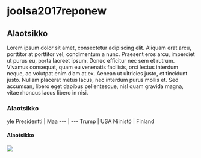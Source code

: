 # joolsa2017reponew

## Alaotsikko


Lorem ipsum dolor sit amet, consectetur adipiscing elit. Aliquam erat arcu, porttitor at porttitor vel, condimentum a nunc. Praesent eros arcu, imperdiet ut purus eu, porta laoreet ipsum. Donec efficitur nec sem et rutrum. Vivamus consequat, quam eu venenatis facilisis, orci lectus interdum neque, ac volutpat enim diam at ex. Aenean ut ultricies justo, et tincidunt justo. Nullam placerat metus lacus, nec interdum purus mollis et. Sed accumsan, libero eget dapibus pellentesque, nisl quam gravida magna, vitae rhoncus lacus libero in nisi.

### Alaotsikko

[yle](http://www.yle.fi)
Presidentti | Maa
--- | ---
Trump | USA
Niinistö | Finland

#### Alaotsikko

![](http://michaelmoore.s3.amazonaws.com/wp/uploads/2016/07/23143828/trumpwillwin-notext.jpg)

